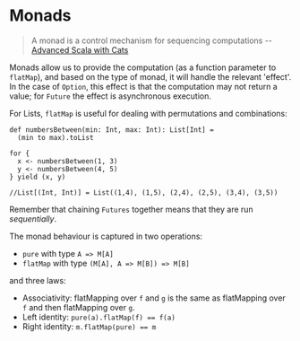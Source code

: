 # Monads

> A monad is a control mechanism for sequencing computations
  -- [Advanced Scala with Cats](http://underscore.io/books/advanced-scala/)

Monads allow us to provide the computation (as a function parameter to `flatMap`), and based on the
type of monad, it will handle the relevant 'effect'. In the case of `Option`, this effect is that
the computation may not return a value; for `Future` the effect is asynchronous execution.

For Lists, `flatMap` is useful for dealing with permutations and combinations:

```
def numbersBetween(min: Int, max: Int): List[Int] =
  (min to max).toList

for {
  x <- numbersBetween(1, 3)
  y <- numbersBetween(4, 5)
} yield (x, y) 

//List[(Int, Int)] = List((1,4), (1,5), (2,4), (2,5), (3,4), (3,5))
```

Remember that chaining `Futures` together means that they are run _sequentially_.

The monad behaviour is captured in two operations:

* `pure` with type `A => M[A]`
* `flatMap` with type `(M[A], A => M[B]) => M[B]`

and three laws:

* Associativity: flatMapping over `f` and `g` is the same as flatMapping over `f` and then
  flatMapping over `g`.
* Left identity: `pure(a).flatMap(f) == f(a)`
* Right identity: `m.flatMap(pure) == m`



